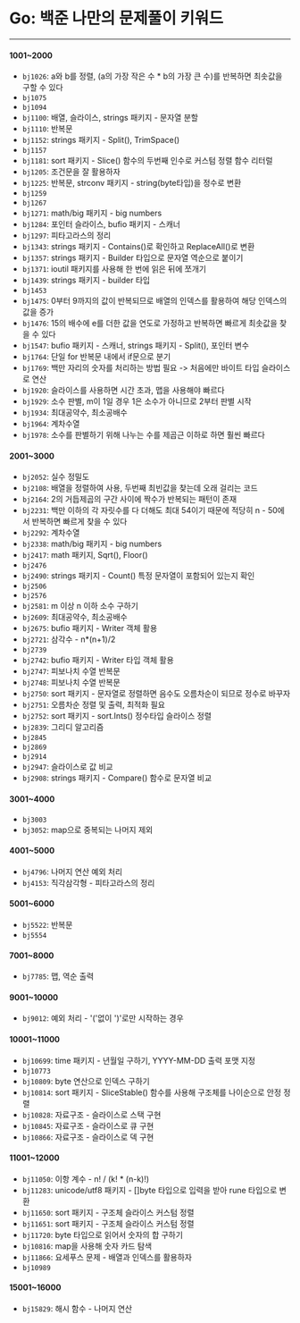 # Go: 백준 나만의 문제풀이 키워드
---

#### 1001~2000
- ``bj1026``: a와 b를 정렬, (a의 가장 작은 수 * b의 가장 큰 수)를 반복하면 최솟값을 구할 수 있다
- ``bj1075``
- ``bj1094``
- ``bj1100``: 배열, 슬라이스, strings 패키지 - 문자열 분할
- ``bj1110``: 반복문
- ``bj1152``: strings 패키지 - Split(), TrimSpace()
- ``bj1157``
- ``bj1181``: sort 패키지 - Slice() 함수의 두번째 인수로 커스텀 정렬 함수 리터럴
- ``bj1205``: 조건문을 잘 활용하자
- ``bj1225``: 반복문, strconv 패키지 - string(byte타입)을 정수로 변환
- ``bj1259``
- ``bj1267``
- ``bj1271``: math/big 패키지 - big numbers
- ``bj1284``: 포인터 슬라이스, bufio 패키지 - 스캐너
- ``bj1297``: 피타고라스의 정리
- ``bj1343``: strings 패키지 - Contains()로 확인하고 ReplaceAll()로 변환
- ``bj1357``: strings 패키지 - Builder 타입으로 문자열 역순으로 붙이기
- ``bj1371``: ioutil 패키지를 사용해 한 번에 읽은 뒤에 쪼개기
- ``bj1439``: strings 패키지 - builder 타입
- ``bj1453``
- ``bj1475``: 0부터 9까지의 값이 반복되므로 배열의 인덱스를 활용하여 해당 인덱스의 값을 증가
- ``bj1476``: 15의 배수에 e를 더한 값을 연도로 가정하고 반복하면 빠르게 최솟값을 찾을 수 있다
- ``bj1547``: bufio 패키지 - 스캐너, strings 패키지 - Split(), 포인터 변수
- ``bj1764``: 단일 for 반복문 내에서 if문으로 분기
- ``bj1769``: 백만 자리의 숫자를 처리하는 방법 필요 -> 처음에만 바이트 타입 슬라이스로 연산
- ``bj1920``: 슬라이스를 사용하면 시간 초과, 맵을 사용해야 빠르다
- ``bj1929``: 소수 판별, m이 1일 경우 1은 소수가 아니므로 2부터 판별 시작
- ``bj1934``: 최대공약수, 최소공배수
- ``bj1964``: 계차수열
- ``bj1978``: 소수를 판별하기 위해 나누는 수를 제곱근 이하로 하면 훨씬 빠르다

#### 2001~3000
- ``bj2052``: 실수 정밀도
- ``bj2108``: 배열을 정렬하여 사용, 두번째 최빈값을 찾는데 오래 걸리는 코드
- ``bj2164``: 2의 거듭제곱의 구간 사이에 짝수가 반복되는 패턴이 존재
- ``bj2231``: 백만 이하의 각 자릿수를 다 더해도 최대 54이기 때문에 적당히 n - 50에서 반복하면 빠르게 찾을 수 있다
- ``bj2292``: 계차수열
- ``bj2338``: math/big 패키지 - big numbers
- ``bj2417``: math 패키지, Sqrt(), Floor()
- ``bj2476``
- ``bj2490``: strings 패키지 - Count() 특정 문자열이 포함되어 있는지 확인
- ``bj2506``
- ``bj2576``
- ``bj2581``: m 이상 n 이하 소수 구하기
- ``bj2609``: 최대공약수, 최소공배수
- ``bj2675``: bufio 패키지 - Writer 객체 활용
- ``bj2721``: 삼각수 - n*(n+1)/2
- ``bj2739``
- ``bj2742``: bufio 패키지 - Writer 타입 객체 활용
- ``bj2747``: 피보나치 수열 반복문
- ``bj2748``: 피보나치 수열 반복문
- ``bj2750``: sort 패키지 - 문자열로 정렬하면 음수도 오름차순이 되므로 정수로 바꾸자
- ``bj2751``: 오름차순 정렬 및 출력, 최적화 필요
- ``bj2752``: sort 패키지 - sort.Ints() 정수타입 슬라이스 정렬
- ``bj2839``: 그리디 알고리즘
- ``bj2845`` 
- ``bj2869``
- ``bj2914``
- ``bj2947``: 슬라이스로 값 비교
- ``bj2908``: strings 패키지 - Compare() 함수로 문자열 비교

#### 3001~4000
- ``bj3003``
- ``bj3052``: map으로 중복되는 나머지 제외

#### 4001~5000
- ``bj4796``: 나머지 연산 예외 처리
- ``bj4153``: 직각삼각형 - 피타고라스의 정리

#### 5001~6000
- ``bj5522``: 반복문
- ``bj5554``

#### 7001~8000
- ``bj7785``: 맵, 역순 출력

#### 9001~10000
- ``bj9012``: 예외 처리 - '('없이 ')'로만 시작하는 경우

#### 10001~11000
- ``bj10699``: time 패키지 - 년월일 구하기, YYYY-MM-DD 출력 포맷 지정
- ``bj10773``
- ``bj10809``: byte 연산으로 인덱스 구하기
- ``bj10814``: sort 패키지 - SliceStable() 함수를 사용해 구조체를 나이순으로 안정 정렬
- ``bj10828``: 자료구조 - 슬라이스로 스택 구현
- ``bj10845``: 자료구조 - 슬라이스로 큐 구현
- ``bj10866``: 자료구조 - 슬라이스로 덱 구현

#### 11001~12000
- ``bj11050``: 이항 계수 - n! / (k! * (n-k)!)
- ``bj11283``: unicode/utf8 패키지 - []byte 타입으로 입력을 받아 rune 타입으로 변환
- ``bj11650``: sort 패키지 - 구조체 슬라이스 커스텀 정렬
- ``bj11651``: sort 패키지 - 구조체 슬라이스 커스텀 정렬
- ``bj11720``: byte 타입으로 읽어서 숫자의 합 구하기
- ``bj10816``: map을 사용해 숫자 카드 탐색
- ``bj11866``: 요세푸스 문제 - 배열과 인덱스를 활용하자
- ``bj10989``

#### 15001~16000
- ``bj15829``: 해시 함수 - 나머지 연산